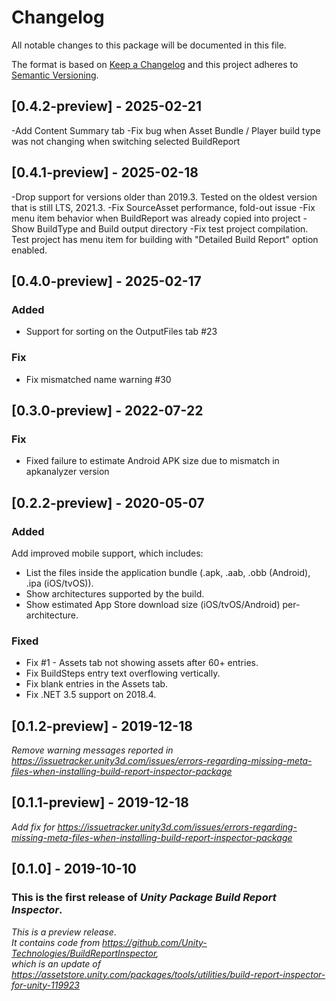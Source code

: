 # Changelog
All notable changes to this package will be documented in this file.

The format is based on [Keep a Changelog](http://keepachangelog.com/en/1.0.0/)
and this project adheres to [Semantic Versioning](http://semver.org/spec/v2.0.0.html).

## [0.4.2-preview] - 2025-02-21

-Add Content Summary tab
-Fix bug when Asset Bundle / Player build type was not changing when switching selected BuildReport

## [0.4.1-preview] - 2025-02-18

-Drop support for versions older than 2019.3.  Tested on the oldest version that is still LTS, 2021.3.
-Fix SourceAsset performance, fold-out issue
-Fix menu item behavior when BuildReport was already copied into project
-Show BuildType and Build output directory
-Fix test project compilation.  Test project has menu item for building with "Detailed Build Report" option enabled.

## [0.4.0-preview] - 2025-02-17

### Added
- Support for sorting on the OutputFiles tab #23

### Fix 
- Fix mismatched name warning #30

## [0.3.0-preview] - 2022-07-22

### Fix
- Fixed failure to estimate Android APK size due to mismatch in apkanalyzer version

## [0.2.2-preview] - 2020-05-07

### Added
Add improved mobile support, which includes:
- List the files inside the application bundle (.apk, .aab, .obb (Android), .ipa (iOS/tvOS)).
- Show architectures supported by the build.
- Show estimated App Store download size (iOS/tvOS/Android) per-architecture.

### Fixed
- Fix #1 - Assets tab not showing assets after 60+ entries.
- Fix BuildSteps entry text overflowing vertically.
- Fix blank entries in the Assets tab.
- Fix .NET 3.5 support on 2018.4.

## [0.1.2-preview] - 2019-12-18

*Remove warning messages reported in https://issuetracker.unity3d.com/issues/errors-regarding-missing-meta-files-when-installing-build-report-inspector-package*

## [0.1.1-preview] - 2019-12-18

*Add fix for https://issuetracker.unity3d.com/issues/errors-regarding-missing-meta-files-when-installing-build-report-inspector-package*

## [0.1.0] - 2019-10-10

### This is the first release of *Unity Package Build Report Inspector*.

*This is a preview release*.  
*It contains code from https://github.com/Unity-Technologies/BuildReportInspector,*  
*which is an update of https://assetstore.unity.com/packages/tools/utilities/build-report-inspector-for-unity-119923*
